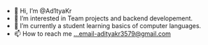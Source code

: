 - 👋 Hi, I’m @Ad1tyaKr
- 👀 I’m interested in Team projects and backend developement.
- 🌱 I’m currently a student learning basics of computer languages.
- 📫 How to reach me ...email-adityakr3579@gmail.com

<!---
Ad1tyaKr/Ad1tyaKr is a ✨ special ✨ repository because its `README.md` (this file) appears on your GitHub profile.
You can click the Preview link to take a look at your changes.
--->
